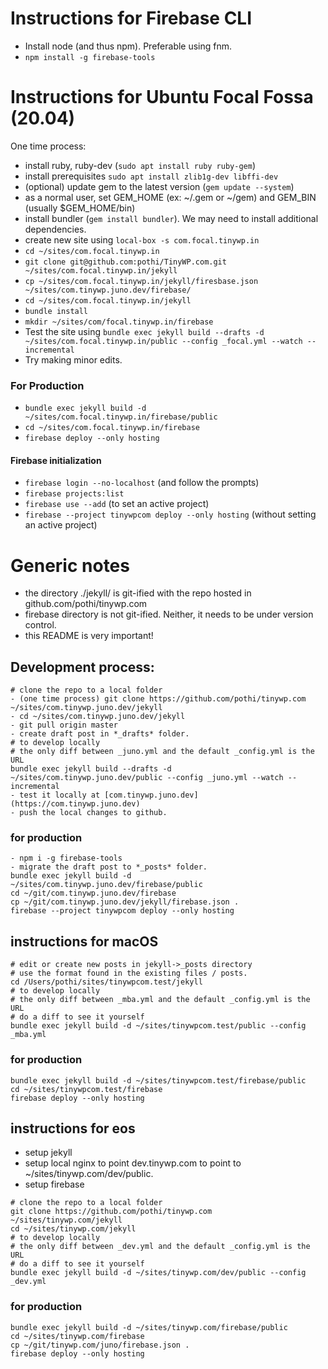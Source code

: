 # Instructions for Firebase CLI

- Install node (and thus npm). Preferable using fnm.
- `npm install -g firebase-tools`

# Instructions for Ubuntu Focal Fossa (20.04)

One time process:

- install ruby, ruby-dev (`sudo apt install ruby ruby-gem`)
- install prerequisites `sudo apt install zlib1g-dev libffi-dev`
- (optional) update gem to the latest version (`gem update --system`)
- as a normal user, set GEM_HOME (ex: ~/.gem or ~/gem) and GEM_BIN (usually $GEM_HOME/bin)
- install bundler (`gem install bundler`). We may need to install additional dependencies.
- create new site using `local-box -s com.focal.tinywp.in`
- `cd ~/sites/com.focal.tinywp.in`
- `git clone git@github.com:pothi/TinyWP.com.git ~/sites/com.focal.tinywp.in/jekyll`
- `cp ~/sites/com.focal.tinywp.in/jekyll/firesbase.json ~/sites/com.tinywp.juno.dev/firebase/`
- `cd ~/sites/com.focal.tinywp.in/jekyll`
- `bundle install`
- `mkdir ~/sites/com/focal.tinywp.in/firebase`
- Test the site using `bundle exec jekyll build --drafts -d ~/sites/com.focal.tinywp.in/public --config _focal.yml --watch --incremental`
- Try making minor edits.

### For Production
- `bundle exec jekyll build -d ~/sites/com.focal.tinywp.in/firebase/public`
- `cd ~/sites/com.focal.tinywp.in/firebase`
- `firebase deploy --only hosting`

#### Firebase initialization

- `firebase login --no-localhost` (and follow the prompts)
- `firebase projects:list`
- `firebase use --add` (to set an active project)
- `firebase --project tinywpcom deploy --only hosting` (without setting an active project)

# Generic notes

* the directory ./jekyll/ is git-ified with the repo hosted in github.com/pothi/tinywp.com
* firebase directory is not git-ified. Neither, it needs to be under version control.
* this README is very important!

## Development process:

```
# clone the repo to a local folder
- (one time process) git clone https://github.com/pothi/tinywp.com ~/sites/com.tinywp.juno.dev/jekyll
- cd ~/sites/com.tinywp.juno.dev/jekyll
- git pull origin master
- create draft post in *_drafts* folder.
# to develop locally
# the only diff between _juno.yml and the default _config.yml is the URL
bundle exec jekyll build --drafts -d ~/sites/com.tinywp.juno.dev/public --config _juno.yml --watch --incremental
- test it locally at [com.tinywp.juno.dev](https://com.tinywp.juno.dev)
- push the local changes to github.
```

### for production
```
- npm i -g firebase-tools
- migrate the draft post to *_posts* folder.
bundle exec jekyll build -d ~/sites/com.tinywp.juno.dev/firebase/public
cd ~/git/com.tinywp.juno.dev/firebase
cp ~/git/com.tinywp.juno.dev/jekyll/firebase.json .
firebase --project tinywpcom deploy --only hosting
```

## instructions for macOS
```
# edit or create new posts in jekyll->_posts directory
# use the format found in the existing files / posts.
cd /Users/pothi/sites/tinywpcom.test/jekyll
# to develop locally
# the only diff between _mba.yml and the default _config.yml is the URL
# do a diff to see it yourself
bundle exec jekyll build -d ~/sites/tinywpcom.test/public --config _mba.yml
```

### for production
```
bundle exec jekyll build -d ~/sites/tinywpcom.test/firebase/public
cd ~/sites/tinywpcom.test/firebase
firebase deploy --only hosting
```

## instructions for eos
* setup jekyll
* setup local nginx to point dev.tinywp.com to point to ~/sites/tinywp.com/dev/public.
* setup firebase

```
# clone the repo to a local folder
git clone https://github.com/pothi/tinywp.com ~/sites/tinywp.com/jekyll
cd ~/sites/tinywp.com/jekyll
# to develop locally
# the only diff between _dev.yml and the default _config.yml is the URL
# do a diff to see it yourself
bundle exec jekyll build -d ~/sites/tinywp.com/dev/public --config _dev.yml
```

### for production
```
bundle exec jekyll build -d ~/sites/tinywp.com/firebase/public
cd ~/sites/tinywp.com/firebase
cp ~/git/tinywp.com/juno/firebase.json .
firebase deploy --only hosting
```

